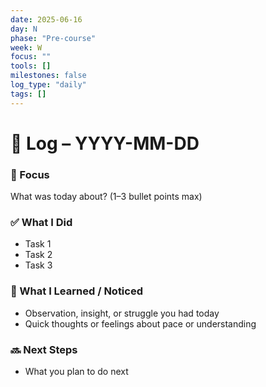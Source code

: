 ```yaml
---
date: 2025-06-16
day: N
phase: "Pre-course"
week: W
focus: ""
tools: []
milestones: false
log_type: "daily"
tags: []
---
```


# 📅 Log – YYYY-MM-DD

### 🎯 Focus
What was today about? (1–3 bullet points max)

### ✅ What I Did
- Task 1
- Task 2
- Task 3

### 🤔 What I Learned / Noticed
- Observation, insight, or struggle you had today
- Quick thoughts or feelings about pace or understanding

### 🔜 Next Steps
- What you plan to do next
